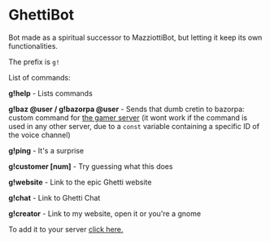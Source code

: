 # GhettiBot
 Bot made as a spiritual successor to MazziottiBot, but letting it keep its own functionalities.
 
 The prefix is `g!`
 
 List of commands:
 
**g!help** - Lists commands
 
**g!baz @user / g!bazorpa @user** - Sends that dumb cretin to bazorpa: custom command for [the gamer server](https://discord.gg/nJQvwGb32g) (it wont work if the command is used in any other server, due to a `const` variable containing a specific ID of the voice channel)

**g!ping** - It's a surprise

**g!customer [num]** - Try guessing what this does
 
**g!website** - Link to the epic Ghetti website
 
**g!chat** - Link to Ghetti Chat
 
**g!creator** - Link to my website, open it or you're a gnome
 

To add it to your server [click here.](https://discord.com/api/oauth2/authorize?client_id=941733393228505158&permissions=8&scope=bot)
